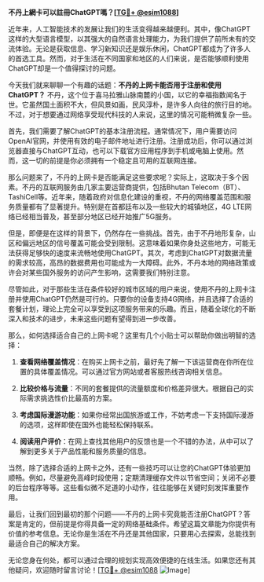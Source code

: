 **不丹上網卡可以註冊ChatGPT嗎？[[TG💪+ @esim1088](https://t.me/s/esim1088)]**

近年来，人工智能技术的发展让我们的生活变得越来越便利。其中，像ChatGPT这样的大型语言模型，以其强大的自然语言处理能力，为我们提供了前所未有的交流体验。无论是获取信息、学习新知识还是娱乐休闲，ChatGPT都成为了许多人的首选工具。然而，对于生活在不同国家和地区的人们来说，是否能够顺利使用ChatGPT却是一个值得探讨的问题。

今天我们就来聊聊一个有趣的话题：**不丹的上网卡能否用于注册和使用ChatGPT？** 不丹，这个位于喜马拉雅山脉南麓的小国，以它的幸福指数闻名于世。它虽然国土面积不大，但风景如画，民风淳朴，是许多人向往的旅行目的地。不过，对于想要通过网络享受现代科技的人来说，这里的情况可能稍微复杂一些。

首先，我们需要了解ChatGPT的基本注册流程。通常情况下，用户需要访问OpenAI官网，并使用有效的电子邮件地址进行注册。注册成功后，你可以通过浏览器直接与ChatGPT互动，也可以下载官方应用程序到手机或电脑上使用。然而，这一切的前提是你必须拥有一个稳定且可用的互联网连接。

那么问题来了，不丹的上网卡是否能满足这些要求呢？实际上，这取决于多个因素。不丹的互联网服务由几家主要运营商提供，包括Bhutan Telecom（BT）、TashiCell等。近年来，随着政府对信息化建设的重视，不丹的网络覆盖范围和服务质量都有了显著提升。特别是在首都廷布以及一些较大的城镇地区，4G LTE网络已经相当普及，甚至部分地区已经开始推广5G服务。

但是，即便是在这样的背景下，仍然存在一些挑战。首先，由于不丹地形复杂，山区和偏远地区的信号覆盖可能会受到限制。这意味着如果你身处这些地方，可能无法获得足够快的速度来流畅地使用ChatGPT。其次，考虑到ChatGPT对数据流量的需求较高，高昂的数据费用也可能成为一大障碍。此外，不丹本地的网络政策或许会对某些国外服务的访问产生影响，这需要我们特别注意。

尽管如此，对于那些生活在条件较好的城市区域的用户来说，使用不丹的上网卡注册并使用ChatGPT仍然是可行的。只要你的设备支持4G网络，并且选择了合适的套餐计划，理论上完全可以享受到这项服务带来的乐趣。而且，随着全球化的不断深入和技术的进步，未来这些问题有望得到进一步改善。

那么，如何选择适合自己的上网卡呢？这里有几个小贴士可以帮助你做出明智的选择：

1. **查看网络覆盖情况**：在购买上网卡之前，最好先了解一下该运营商在你所在位置的具体覆盖情况。可以通过官方网站或者客服热线咨询相关信息。
   
2. **比较价格与流量**：不同的套餐提供的流量额度和价格差异很大。根据自己的实际需求挑选性价比最高的方案。

3. **考虑国际漫游功能**：如果你经常出国旅游或工作，不妨考虑一下支持国际漫游的选项，这样即使在国外也能轻松保持联系。

4. **阅读用户评价**：在网上查找其他用户的反馈也是一个不错的办法，从中可以了解到更多关于产品性能和服务质量的信息。

当然，除了选择合适的上网卡之外，还有一些技巧可以让您的ChatGPT体验更加顺畅。例如，尽量避免高峰时段使用；定期清理缓存文件以节省空间；关闭不必要的后台程序等等。这些看似微不足道的小动作，往往能够在关键时刻发挥重要作用。

最后，让我们回到最初的那个问题——不丹的上网卡究竟能否注册ChatGPT？答案是肯定的，但前提是你得具备一定的网络基础条件。希望这篇文章能为你提供有价值的参考信息。无论你是生活在不丹还是其他国家，只要用心去探索，总能找到最适合自己的解决方案。

无论您身在何处，都可以通过合理的规划实现高效便捷的在线生活。如果您还有其他疑问，欢迎随时留言讨论！[[TG💪+ @esim1088](https://t.me/s/esim1088) ![Image](https://i.postimg.cc/4NQfJmqS/Snipaste-2025-05-13-00-14-12.png)]